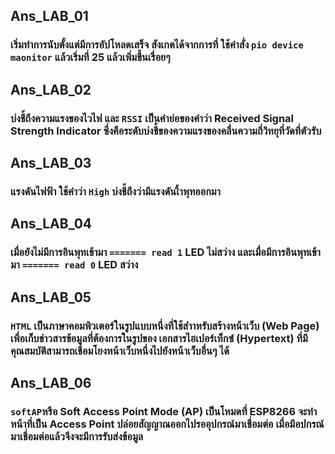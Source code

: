 ## Ans_LAB_01
  ### เริ่มทำการนับตั้งแต่มีการอัปโหลดเสร็จ สังเกตได้จากการที่ ใช้คำสั่ง `pio device maonitor` แล้วเริ่มที่ 25 แล้วเพิ่มขึ้นเรื่อยๆ
## Ans_LAB_02
  ### บ่งชึ้ถึงความแรงของไวไฟ และ `RSSI` เป็นคำย่อของคำว่า Received Signal Strength Indicator ซึ่งคือระดับบ่งชี้ของความแรงของคลื่นความถี่วิทยุที่วัดที่ตัวรับ
## Ans_LAB_03
  ### แรงดันไฟฟ้า ใช้คำว่า `High` บ่งชี้ถึงว่ามีแรงดันเิ้าพุทออกมา
## Ans_LAB_04
  ### เมื่อยังไม่มีการอินพุทเข้ามา `======= read 1` LED ไม่สว่าง และเมื่อมีการอินพุทเข้ามา `======= read 0` LED สว่าง
## Ans_LAB_05
  ### `HTML` เป็นภาษาคอมพิวเตอร์ในรูปแบบหนึ่งที่ใช้สำาหรับสร้างหน้าเว็บ (Web Page) เพื่อเก็บข่าวสารข้อมูลที่ต้องการในรูปของ เอกสารไฮเปอร์เท็กซ์ (Hypertext) ที่มีคุณสมบัติสามารถเชื่อมโยงหน้าเว็บหนึ่งไปยังหน้าเว็บอื่นๆ ได้ 
## Ans_LAB_06
  ### `softAP`หรือ Soft Access Point Mode (AP) เป็นโหมดที่ ESP8266 จะทำหน้าที่เป็น Access Point ปล่อยสัญญาณออกไปรออุปกรณ์มาเชื่อมต่อ เมื่อมีอปกรณ์มาเชื่อมต่อแล้วจึงจะมีการรับส่งข้อมูล
